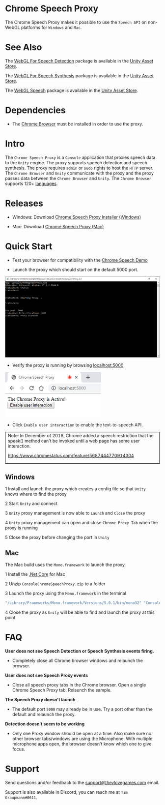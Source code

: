 # Chrome Speech Proxy

The Chrome Speech Proxy makes it possible to use the `Speech API` on non-WebGL platforms for `Windows` and `Mac`.

# See Also

The [WebGL For Speech Detection](https://github.com/tgraupmann/UnityWebGLSpeechDetection) package is available in the [Unity Asset Store](https://www.assetstore.unity3d.com/en/#!/content/81076).

The [WebGL For Speech Synthesis](https://github.com/tgraupmann/UnityWebGLSpeechSynthesis) package is available in the [Unity Asset Store](https://www.assetstore.unity3d.com/en/#!/content/81861).

The [WebGL Speech](https://github.com/tgraupmann/UnityWebGLSpeech) package is available in the [Unity Asset Store](https://assetstore.unity.com/packages/tools/audio/webgl-speech-105831).

# Dependencies

* The [Chrome Browser](https://www.google.com/chrome/) must be installed in order to use the proxy.

# Intro

The `Chrome Speech Proxy` is a `Console` application that proxies speech data to the `Unity` engine.
The proxy supports speech detection and speech synthesis.
The proxy requires `admin` or `sudo` rights to host the `HTTP` server.
The `Chrome Browser` and `Unity` communicate with the proxy and the proxy passes data between the `Chrome Browser` and `Unity`.
The `Chrome Browser` supports 120+ [languages](https://cloud.google.com/speech-to-text/docs/languages).

# Releases

* Windows: Download [Chrome Speech Proxy Installer (Windows)](https://github.com/tgraupmann/ConsoleChromeSpeechProxy/releases/tag/1.0)

* Mac: Download [Chrome Speech Proxy (Mac)](https://github.com/tgraupmann/ConsoleChromeSpeechProxy/releases/tag/1.0-Mac)

# Quick Start

* Test your browser for compatibility with the [Chrome Speech Demo](https://www.google.com/intl/en/chrome/demos/speech.html)

* Launch the proxy which should start on the default 5000 port.

![image_1](images/image_1.png)

* Verify the proxy is running by browsing [localhost:5000](http://localhost:5000)

![image_2](images/image_2.png)

* Click `Enable user interaction` to enable the text-to-speech API.

<table border="1"><tr><td>
Note: In December of 2018, Chrome added a speech restriction that the speak() method can't be invoked until a web page has some user interaction.

https://www.chromestatus.com/feature/5687444770914304
</td></tr></table>


## Windows

1 Install and launch the proxy which creates a config file so that `Unity` knows where to find the proxy

2 Start `Unity` and connect

3 `Unity` proxy management is now able to `Launch` and `Close` the proxy

4 `Unity` proxy management can open and close `Chrome Proxy Tab` when the proxy is running

5 Close the proxy before changing the port in `Unity`

## Mac

The Mac build uses the `Mono.framework` to launch the proxy.

1 Install the [.Net Core](https://www.microsoft.com/net/core) for Mac

2 Unzip `ConsoleChromeSpeechProxy.zip` to a folder

3 Launch the proxy using the `Mono.framework` in the terminal

```bash
"/Library/Frameworks/Mono.framework/Versions/5.0.1/bin/mono32" "ConsoleChromeSpeechProxy.exe"
```

4 Close the proxy as `Unity` will be able to find and launch the proxy at this point

# FAQ

**User does not see Speech Detection or Speech Synthesis events firing.**

* Completely close all Chrome browser windows and relaunch the browser.

**User does not see Speech Proxy events**

* Close all speech proxy tabs in the Chrome browser. Open a single Chrome Speech Proxy tab. Relaunch the sample.

**The Speech Proxy doesn't launch**

* The default port `5000` may already be in use. Try a port other than the default and relaunch the proxy.

**Detection doesn't seem to be working**

* Only one Proxy window should be open at a time. Also make sure no other browser tabs/windows are using the Microphone. With multiple microphone apps open, the browser doesn't know which one to give focus. 

# Support

Send questions and/or feedback to the support@theylovegames.com email.

Support is also available in Discord, you can reach me at `Tim Graupmann#0611`.

